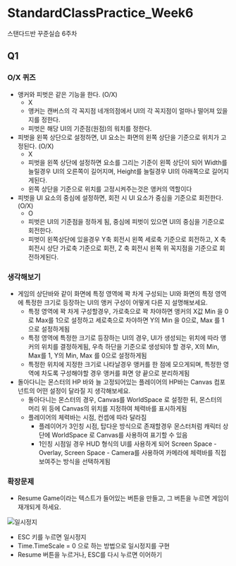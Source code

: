 # StandardClassPractice_Week6
 스탠다드반 꾸준실습 6주차

## Q1

### O/X 퀴즈
- 앵커와 피벗은 같은 기능을 한다. (O/X)
  - X
  - 앵커는 캔버스의 각 꼭지점 네개의점에서 UI의 각 꼭지점이 얼마나 떨어져 있을지를 정한다.
  - 피벗은 해당 UI의 기준점(원점)의 워치를 정한다.  
- 피벗을 왼쪽 상단으로 설정하면, UI 요소는 화면의 왼쪽 상단을 기준으로 위치가 고정된다. (O/X)
  - X
  - 피벗을 왼쪽 상단에 설정하면 요소를 그리는 기준이 왼쪽 상단이 되어 Width를 늘릴경우 UI의 오른쪽이 길어지며, Height를 늘릴경우 UI의 아래쪽으로 길어지게된다.
  - 왼쪽 상단을 기준으로 위치를 고정시켜주는것은 앵커의 역할이다
- 피벗을 UI 요소의 중심에 설정하면, 회전 시 UI 요소가 중심을 기준으로 회전한다. (O/X)
  - O
  - 피벗은 UI의 기준점을 정하게 됨, 중심에 피벗이 있으면 UI의 중심을 기준으로 회전한다.
  - 피벗이 왼쪽상단에 있을경우 Y축 회전시 왼쪽 세로축 기준으로 회전하고, X 축 회전시 상단 가로축 기준으로 회전, Z 축 회전시 왼쪽 위 꼭지점을 기준으로 회전하게된다.
 
### 생각해보기
- 게임의 상단바와 같이 화면에 특정 영역에 꽉 차게 구성되는 UI와 화면의 특정 영역에 특정한 크기로 등장하는 UI의 앵커 구성이 어떻게 다른 지 설명해보세요.
  - 특정 영역에 꽉 차게 구성할경우, 가로축으로 꽉 차야하면 앵커의 X값 Min 을 0로 Max를 1으로 설정하고 세로축으로 차야하면 Y의 Min 을 0으로, Max 를 1으로 설정하게됨
  - 특정 영역에 특정한 크기로 등장하는 UI의 경우, UI가 생성되는 위치에 따라 앵커의 위치를 결정하게됨, 우측 하단을 기준으로 생성되야 할 경우, X의 Min, Max를 1, Y의 Min, Max 를 0으로 설정하게됨
  - 특정한 위치에 지정한 크기로 나타날경우 앵커를 한 점에 모으게되며, 특정한 영역에 차도록 구성해야할 경우 앵커를 화면 양 끝으로 분리하게됨
- 돌아다니는 몬스터의 HP 바와 늘 고정되어있는 플레이어의 HP바는 Canvas 컴포넌트의 어떤 설정이 달라질 지 생각해보세요.
  - 돌아다니는 몬스터의 경우, Canvas를 WorldSpace 로 설정한 뒤, 몬스터의 머리 위 등에 Canvas의 위치를 지정하여 체력바를 표시하게됨
  - 플레이어의 체력바는 시점, 컨셉에 따라 달라짐
    - 플레이어가 3인칭 시점, 탑다운 방식으로 존재할경우 몬스터처럼 캐릭터 상단에 WorldSpace 로 Canvas를 사용하여 표기할 수 있음
    - 1인칭 시점일 경우 HUD 형식의 UI를 사용하게 되어 Screen Space - Overlay, Screen Space - Camera를 사용하여 카메라에 체력바를 직접 보여주는 방식을 선택하게됨

### 확장문제

- Resume Game이라는 텍스트가 들어있는 버튼을 만들고, 그 버튼을 누르면 게임이 재개되게 하세요.

![일시정지](https://file.notion.so/f/f/f3d7f86c-cdab-4d84-9092-b767f79f7186/9e25a6fc-4970-49e6-953c-0df483865e92/2024-11-19_12-24-41.gif?table=block&id=14343507-6cd3-80e9-91d1-e4b05dae50a1&spaceId=f3d7f86c-cdab-4d84-9092-b767f79f7186&expirationTimestamp=1732075200000&signature=zXuPqTfvrIZVYw7QJR04Br_StQYFjeY4bnjyg5tvu8I)

- ESC 키를 누르면 일시정지
- Time.TimeScale = 0 으로 하는 방법으로 일시정지를 구현
- Resume 버튼을 누르거나, ESC를 다시 누르면 이어하기
